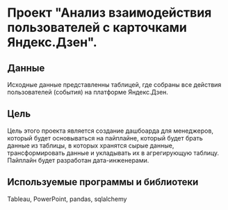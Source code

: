 # Проект "Анализ взаимодействия пользователей с карточками Яндекс.Дзен".

## Данные

Исходные данные представленны таблицей, где собраны все действия пользователей (события) на платформе Яндекс.Дзен.
 

## Цель

Цель этого проекта является создание дашбоарда для менеджеров, который будет основываться на пайплайне, который будет брать данные из таблицы, в которых хранятся сырые данные, трансформировать данные и укладывать их в агрегирующую таблицу. Пайплайн будет разработан дата-инженерами.

## Используемые программы и библиотеки

Tableau, PowerPoint, pandas, sqlalchemy
